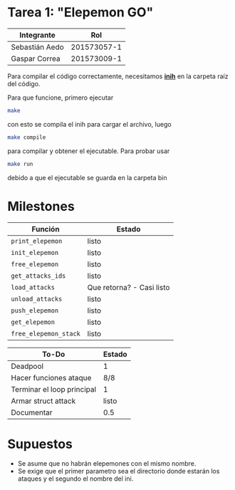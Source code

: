 # Tarea 1: "Elepemon GO"

|Integrante|Rol|
|----|----|
| Sebastián Aedo |201573057-1|
| Gaspar Correa |201573009-1|

Para compilar el código correctamente, necesitamos [**inih**](https://github.com/benhoyt/inih) en la carpeta raíz del código.

Para que funcione, primero ejecutar
```bash
make
```
con esto se compila el inih para cargar el archivo, luego
```bash
make compile
```

para compilar y obtener el ejecutable. Para probar usar
```bash
make run
```
debido a que el ejecutable se guarda en la carpeta bin


# Milestones

|Función|Estado|
|----|----|
|`print_elepemon`|listo|
|`init_elepemon`|listo|
|`free_elepemon`|listo|
|`get_attacks_ids`|listo|
|`load_attacks`|Que retorna? - Casi listo|
|`unload_attacks`|listo|
|`push_elepemon`|listo|
|`get_elepemon`|listo|
|`free_elepemon_stack`|listo|

|To-Do|Estado|
|----|----|
|Deadpool|1|
|Hacer funciones ataque|8/8|
|Terminar el loop principal|1|
|Armar struct attack|listo|
|Documentar|0.5|

# Supuestos

* Se asume que no habrán elepemones con el mismo nombre.
* Se exige que el primer parametro sea el directorio donde estarán los ataques y el segundo el nombre del ini.

